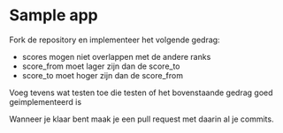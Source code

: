 # Sample app

Fork de repository en implementeer het volgende gedrag:

- scores mogen niet overlappen met de andere ranks
- score_from moet lager zijn dan de score_to
- score_to moet hoger zijn dan de score_from

Voeg tevens wat testen toe die testen of het bovenstaande gedrag goed geimplementeerd is

Wanneer je klaar bent maak je een pull request met daarin al je commits.
